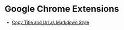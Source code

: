 # Google Chrome Extensions

- [Copy Title and Url as Markdown Style](https://chromewebstore.google.com/detail/copy-title-and-url-as-mar/fpmbiocnfbjpajgeaicmnjnnokmkehil?hl=ja)
